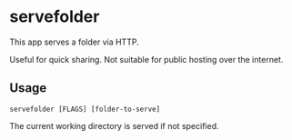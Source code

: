 # servefolder

This app serves a folder via HTTP.

Useful for quick sharing. Not suitable for public hosting over the internet.

## Usage

    servefolder [FLAGS] [folder-to-serve]

The current working directory is served if not specified.
